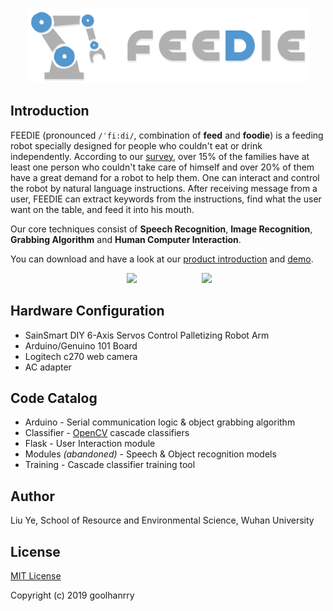 <p align="center">
  <img width="450" src="Supporting%20files/logo-color.png" />
</p>

## Introduction

FEEDIE (pronounced `/ˈfi:di/`, combination of **feed** and **foodie**) is a feeding robot specially designed for people who couldn't eat or drink independently. According to our [survey](https://github.com/goolhanrry/Feeding-Robot-Demo/blob/master/Supporting%20files/DataAnalysis.pptx?raw=true), over 15% of the families have at least one person who couldn't take care of himself and over 20% of them have a great demand for a robot to help them. One can interact and control the robot by natural language instructions. After receiving message from a user, FEEDIE can extract keywords from the instructions, find what the user want on the table, and feed it into his mouth.

Our core techniques consist of **Speech Recognition**, **Image Recognition**, **Grabbing Algorithm** and **Human Computer Interaction**.

You can download and have a look at our [product introduction](https://github.com/goolhanrry/Feeding-Robot-Demo/blob/master/Supporting%20files/Product%20Introducton%20v3.pptx?raw=true) and [demo](https://github.com/goolhanrry/Feeding-Robot-Demo/blob/master/Supporting%20files/Demo.mov?raw=true).

<p align="center">
  <img width="300" src="Supporting%20files/preview.gif" hspace="50px" />
  <img width="247" src="Supporting%20files/UI.gif" hspace="50px" />
</p>

## Hardware Configuration

* SainSmart DIY 6-Axis Servos Control Palletizing Robot Arm
* Arduino/Genuino 101 Board
* Logitech c270 web camera
* AC adapter

## Code Catalog

* Arduino - Serial communication logic & object grabbing algorithm
* Classifier - [OpenCV](https://opencv.org/) cascade classifiers
* Flask - User Interaction module
* Modules *(abandoned)* - Speech & Object recognition models
* Training - Cascade classifier training tool

## Author

Liu Ye, School of Resource and Environmental Science, Wuhan University

## License

[MIT License](LICENSE)

Copyright (c) 2019 goolhanrry

